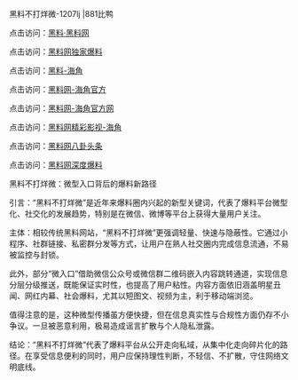 黑料不打烊微-1207lj |881比鸭

点击访问：<a href="https://heiliaolvzlu3.pages.dev">黑料·黑料网</a>

点击访问：<a href="https://heiliaoyvnrda.pages.dev">黑料网独家爆料</a>

点击访问：<a href="https://heiliaokof3cy.pages.dev">黑料-海角</a>

点击访问：<a href="https://heiliaox6jgh3.pages.dev">黑料网-海角官方</a>

点击访问：<a href="https://heiliao9wsbg3.pages.dev">黑料网-海角官方网</a>

点击访问：<a href="https://heiliaoxfe5rb.pages.dev">黑料网精彩影视-海角</a>

点击访问：<a href="https://heiliaoryrhyu.pages.dev">黑料网八卦头条</a>

点击访问：<a href="https://heiliao3gvg9x.pages.dev">黑料网深度爆料</a>

黑料不打烊微：微型入口背后的爆料新路径

引言：“黑料不打烊微”是近年来爆料圈内兴起的新型关键词，代表了爆料平台微型化、社交化的发展趋势，特别是在微信、微博等平台上获得大量用户关注。

主体：相较传统黑料网站，“黑料不打烊微”更强调轻量、快速与隐蔽性。它通过小程序、社群链接、私密群分发等方式，让用户在熟人社交圈内完成信息流通，不易被监控与封锁。

此外，部分“微入口”借助微信公众号或微信群二维码嵌入内容跳转通道，实现信息分层分级推送，既能保证实时性，也提高了用户粘性。内容方面依旧涵盖明星丑闻、网红内幕、社会爆料，尤其以短图文、视频为主，利于移动端浏览。

值得注意的是，这种微型传播虽方便快捷，但在信息真实性与合规性方面仍存不小争议。一旦被恶意利用，极易造成谣言扩散与个人隐私泄露。

结论：“黑料不打烊微”代表了爆料平台从公开走向私域，从集中化走向碎片化的路径。在享受信息便利的同时，用户应保持理性判断，不轻信、不扩散，守住网络文明底线。

